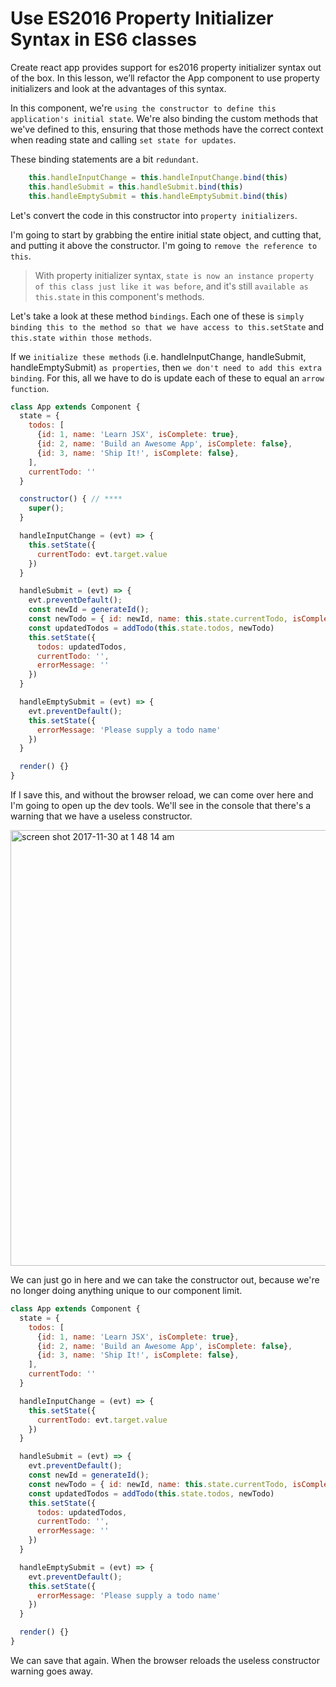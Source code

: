# Use ES2016 Property Initializer Syntax in ES6 classes

Create react app provides support for es2016 property initializer syntax out of the box. In this lesson, we’ll refactor the App component to use property initializers and look at the advantages of this syntax.

In this component, we're `using the constructor to define this application's initial state`. We're also binding the custom methods that we've defined to this, ensuring that those methods have the correct context when reading state and calling `set state for updates`.

These binding statements are a bit `redundant`.

```javascript
    this.handleInputChange = this.handleInputChange.bind(this)
    this.handleSubmit = this.handleSubmit.bind(this)
    this.handleEmptySubmit = this.handleEmptySubmit.bind(this)
```

Let's convert the code in this constructor into `property initializers`.

I'm going to start by grabbing the entire initial state object, and cutting that, and putting it above the constructor. I'm going to `remove the reference to this`.

> With property initializer syntax, `state is now an instance property of this class just like it was before`, and it's still `available as this.state` in this component's methods.

Let's take a look at these method `bindings`. Each one of these is `simply binding this to the method so that we have access to this.setState` and `this.state within those methods`.

If we `initialize these methods` (i.e. handleInputChange, handleSubmit, handleEmptySubmit) `as properties`, then `we don't need to add this extra binding`. For this, all we have to do is update each of these to equal an `arrow function`.

````javascript
class App extends Component {
  state = {
    todos: [
      {id: 1, name: 'Learn JSX', isComplete: true},
      {id: 2, name: 'Build an Awesome App', isComplete: false},
      {id: 3, name: 'Ship It!', isComplete: false},
    ],
    currentTodo: ''
  }

  constructor() { // ****
    super();
  }

  handleInputChange = (evt) => {
    this.setState({
      currentTodo: evt.target.value
    })
  }

  handleSubmit = (evt) => {
    evt.preventDefault();
    const newId = generateId();
    const newTodo = { id: newId, name: this.state.currentTodo, isComplete: false }
    const updatedTodos = addTodo(this.state.todos, newTodo)
    this.setState({
      todos: updatedTodos,
      currentTodo: '',
      errorMessage: ''
    })
  }

  handleEmptySubmit = (evt) => {
    evt.preventDefault();
    this.setState({
      errorMessage: 'Please supply a todo name'
    })
  }

  render() {}
}
````

If I save this, and without the browser reload, we can come over here and I'm going to open up the dev tools. We'll see in the console that there's a warning that we have a useless constructor.

<img width="697" alt="screen shot 2017-11-30 at 1 48 14 am" src="https://user-images.githubusercontent.com/5876481/33424465-c93449f2-d570-11e7-8c2a-bce1aa4b346e.png">

We can just go in here and we can take the constructor out, because we're no longer doing anything unique to our component limit.

````javascript
class App extends Component {
  state = {
    todos: [
      {id: 1, name: 'Learn JSX', isComplete: true},
      {id: 2, name: 'Build an Awesome App', isComplete: false},
      {id: 3, name: 'Ship It!', isComplete: false},
    ],
    currentTodo: ''
  }

  handleInputChange = (evt) => {
    this.setState({
      currentTodo: evt.target.value
    })
  }

  handleSubmit = (evt) => {
    evt.preventDefault();
    const newId = generateId();
    const newTodo = { id: newId, name: this.state.currentTodo, isComplete: false }
    const updatedTodos = addTodo(this.state.todos, newTodo)
    this.setState({
      todos: updatedTodos,
      currentTodo: '',
      errorMessage: ''
    })
  }

  handleEmptySubmit = (evt) => {
    evt.preventDefault();
    this.setState({
      errorMessage: 'Please supply a todo name'
    })
  }

  render() {}
}
````

We can save that again. When the browser reloads the useless constructor warning goes away.